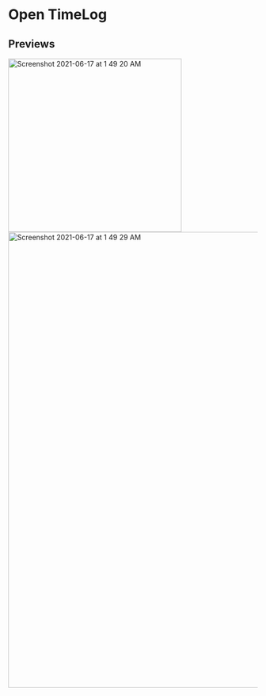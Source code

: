 # Open TimeLog

## Previews
<img width="350" alt="Screenshot 2021-06-17 at 1 49 20 AM" src="https://user-images.githubusercontent.com/1428702/122529950-9b2d0980-d03b-11eb-880d-95aae207b259.png">
<img width="920" alt="Screenshot 2021-06-17 at 1 49 29 AM" src="https://user-images.githubusercontent.com/1428702/122530018-ae3fd980-d03b-11eb-87b8-e12231545a08.png">

